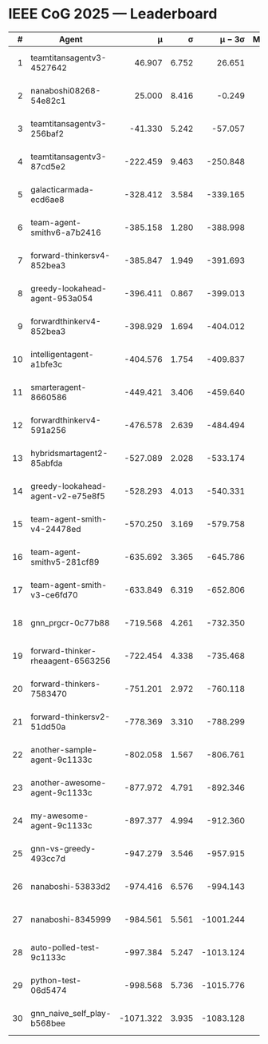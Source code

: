 # IEEE CoG 2025 — Leaderboard

| # | Agent | μ | σ | μ − 3σ | Matches | Updated |
|---:|---|---:|---:|---:|---:|---|
| 1 | teamtitansagentv3-4527642 | 46.907 | 6.752 | 26.651 | 22790 | 2025-08-26 15:05 |
| 2 | nanaboshi08268-54e82c1 | 25.000 | 8.416 | -0.249 | 200 | 2025-08-26 15:05 |
| 3 | teamtitansagentv3-256baf2 | -41.330 | 5.242 | -57.057 | 23056 | 2025-08-26 15:05 |
| 4 | teamtitansagentv3-87cd5e2 | -222.459 | 9.463 | -250.848 | 23666 | 2025-08-26 15:05 |
| 5 | galacticarmada-ecd6ae8 | -328.412 | 3.584 | -339.165 | 21320 | 2025-08-26 15:05 |
| 6 | team-agent-smithv6-a7b2416 | -385.158 | 1.280 | -388.998 | 22840 | 2025-08-26 15:05 |
| 7 | forward-thinkersv4-852bea3 | -385.847 | 1.949 | -391.693 | 19048 | 2025-08-26 15:05 |
| 8 | greedy-lookahead-agent-953a054 | -396.411 | 0.867 | -399.013 | 21096 | 2025-08-26 15:05 |
| 9 | forwardthinkerv4-852bea3 | -398.929 | 1.694 | -404.012 | 19395 | 2025-08-26 15:05 |
| 10 | intelligentagent-a1bfe3c | -404.576 | 1.754 | -409.837 | 19517 | 2025-08-26 15:05 |
| 11 | smarteragent-8660586 | -449.421 | 3.406 | -459.640 | 19398 | 2025-08-26 15:05 |
| 12 | forwardthinkerv4-591a256 | -476.578 | 2.639 | -484.494 | 18634 | 2025-08-26 15:05 |
| 13 | hybridsmartagent2-85abfda | -527.089 | 2.028 | -533.174 | 19278 | 2025-08-26 15:05 |
| 14 | greedy-lookahead-agent-v2-e75e8f5 | -528.293 | 4.013 | -540.331 | 23396 | 2025-08-26 15:05 |
| 15 | team-agent-smith-v4-24478ed | -570.250 | 3.169 | -579.758 | 22736 | 2025-08-26 15:05 |
| 16 | team-agent-smithv5-281cf89 | -635.692 | 3.365 | -645.786 | 21960 | 2025-08-26 15:05 |
| 17 | team-agent-smith-v3-ce6fd70 | -633.849 | 6.319 | -652.806 | 23496 | 2025-08-26 15:05 |
| 18 | gnn_prgcr-0c77b88 | -719.568 | 4.261 | -732.350 | 20300 | 2025-08-26 15:05 |
| 19 | forward-thinker-rheaagent-6563256 | -722.454 | 4.338 | -735.468 | 21104 | 2025-08-26 15:05 |
| 20 | forward-thinkers-7583470 | -751.201 | 2.972 | -760.118 | 21100 | 2025-08-26 15:05 |
| 21 | forward-thinkersv2-51dd50a | -778.369 | 3.310 | -788.299 | 22184 | 2025-08-26 15:05 |
| 22 | another-sample-agent-9c1133c | -802.058 | 1.567 | -806.761 | 23080 | 2025-08-26 15:05 |
| 23 | another-awesome-agent-9c1133c | -877.972 | 4.791 | -892.346 | 24680 | 2025-08-26 15:05 |
| 24 | my-awesome-agent-9c1133c | -897.377 | 4.994 | -912.360 | 23640 | 2025-08-26 15:05 |
| 25 | gnn-vs-greedy-493cc7d | -947.279 | 3.546 | -957.915 | 17940 | 2025-08-26 15:05 |
| 26 | nanaboshi-53833d2 | -974.416 | 6.576 | -994.143 | 17680 | 2025-08-26 15:05 |
| 27 | nanaboshi-8345999 | -984.561 | 5.561 | -1001.244 | 18450 | 2025-08-26 15:05 |
| 28 | auto-polled-test-9c1133c | -997.384 | 5.247 | -1013.124 | 23760 | 2025-08-26 15:05 |
| 29 | python-test-06d5474 | -998.568 | 5.736 | -1015.776 | 18370 | 2025-08-26 15:05 |
| 30 | gnn_naive_self_play-b568bee | -1071.322 | 3.935 | -1083.128 | 18620 | 2025-08-26 15:05 |
